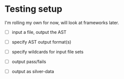Testing setup
=============


I'm rolling my own for now, will look at frameworks later.


- [ ] input a file, output the AST
- [ ] specify AST output format(s)
- [ ] specify wildcards for input file sets
- [ ] output pass/fails
- [ ] output as silver-data





